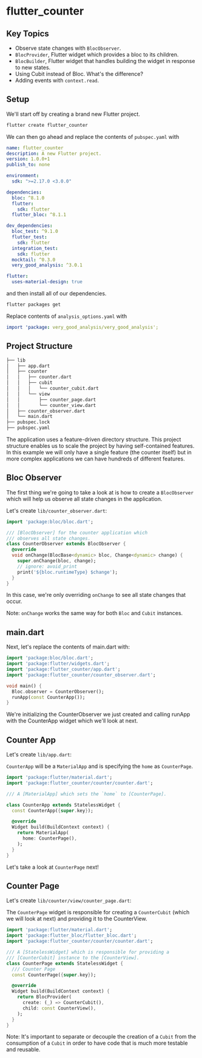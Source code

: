 # flutter_counter

## Key Topics

- Observe state changes with ```BlocObserver```.
- ```BlocProvider```, Flutter widget which provides a bloc to its children.
- ```BlocBuilder```, Flutter widget that handles building the widget in response to new states.
- Using Cubit instead of Bloc. What's the difference?
- Adding events with ```context.read```.

## Setup

We'll start off by creating a brand new Flutter project.

```sh
flutter create flutter_counter
```

We can then go ahead and replace the contents of ```pubspec.yaml``` with

```yaml
name: flutter_counter
description: A new Flutter project.
version: 1.0.0+1
publish_to: none

environment:
  sdk: ">=2.17.0 <3.0.0"

dependencies:
  bloc: ^8.1.0
  flutter:
    sdk: flutter
  flutter_bloc: ^8.1.1

dev_dependencies:
  bloc_test: ^9.1.0
  flutter_test:
    sdk: flutter
  integration_test:
    sdk: flutter
  mocktail: ^0.3.0
  very_good_analysis: ^3.0.1

flutter:
  uses-material-design: true
```

and then install all of our dependencies.

```sh
flutter packages get
```

Replace contents of ```analysis_options.yaml``` with

```yaml
import 'package: very_good_analysis/very_good_analysis';
```

## Project Structure

```sh
├── lib
│   ├── app.dart
│   ├── counter
│   │   ├── counter.dart
│   │   ├── cubit
│   │   │   └── counter_cubit.dart
│   │   └── view
│   │       ├── counter_page.dart
│   │       └── counter_view.dart
│   ├── counter_observer.dart
│   └── main.dart
├── pubspec.lock
├── pubspec.yaml
```

The application uses a feature-driven directory structure. This project structure enables us to scale the project by having self-contained features. In this example we will only have a single feature (the counter itself) but in more complex applications we can have hundreds of different features.

## Bloc Observer

The first thing we're going to take a look at is how to create a ```BlocObserver``` which will help us observe all state changes in the application.

Let's create ```lib/counter_observer.dart```:

```dart
import 'package:bloc/bloc.dart';

/// [BlocObserver] for the counter application which
/// observes all state changes.
class CounterObserver extends BlocObserver {
  @override
  void onChange(BlocBase<dynamic> bloc, Change<dynamic> change) {
    super.onChange(bloc, change);
    // ignore: avoid_print
    print('${bloc.runtimeType} $change');
  }
}
```

In this case, we're only overriding ```onChange``` to see all state changes that occur.

Note: ```onChange``` works the same way for both ```Bloc``` and ```Cubit``` instances.

## main.dart

Next, let's replace the contents of main.dart with:

```dart
import 'package:bloc/bloc.dart';
import 'package:flutter/widgets.dart';
import 'package:flutter_counter/app.dart';
import 'package:flutter_counter/counter_observer.dart';

void main() {
  Bloc.observer = CounterObserver();
  runApp(const CounterApp());
}
```

We're initializing the CounterObserver we just created and calling runApp with the CounterApp widget which we'll look at next.

## Counter App

Let's create ```lib/app.dart```:

```CounterApp``` will be a ```MaterialApp``` and is specifying the ```home``` as ```CounterPage```.

```dart
import 'package:flutter/material.dart';
import 'package:flutter_counter/counter/counter.dart';

/// A [MaterialApp] which sets the `home` to [CounterPage].

class CounterApp extends StatelessWidget {
  const CounterApp({super.key});

  @override
  Widget build(BuildContext context) {
    return MaterialApp(
      home: CounterPage(),
    );
  }
}
```

Let's take a look at ```CounterPage``` next!

## Counter Page

Let's create ```lib/counter/view/counter_page.dart```:

The ```CounterPage``` widget is responsible for creating a ```CounterCubit``` (which we will look at next) and providing it to the CounterView.

```dart
import 'package:flutter/material.dart';
import 'package:flutter_bloc/flutter_bloc.dart';
import 'package:flutter_counter/counter/counter.dart';

/// A [StatelessWidget] which is responsible for providing a
/// [CounterCubit] instance to the [CounterView].
class CounterPage extends StatelessWidget {
  /// Counter Page
  const CounterPage({super.key});

  @override
  Widget build(BuildContext context) {
    return BlocProvider(
      create: (_) => CounterCubit(),
      child: const CounterView(),
    );
  }
}
```

Note: It's important to separate or decouple the creation of a ```Cubit``` from the consumption of a ```Cubit``` in order to have code that is much more testable and reusable.

